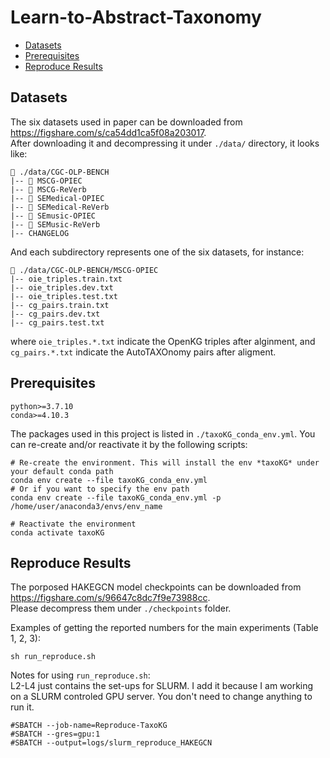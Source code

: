 # Learn-to-Abstract-Taxonomy

- [Datasets](#datasets)
- [Prerequisites](#prerequisites)
- [Reproduce Results](#reproduce-results)

## Datasets
The six datasets used in paper can be downloaded from https://figshare.com/s/ca54dd1ca5f08a203017.  
After downloading it and decompressing it under `./data/` directory, it looks like:
```
📁 ./data/CGC-OLP-BENCH
|-- 📁 MSCG-OPIEC
|-- 📁 MSCG-ReVerb
|-- 📁 SEMedical-OPIEC
|-- 📁 SEMedical-ReVerb
|-- 📁 SEmusic-OPIEC
|-- 📁 SEMusic-ReVerb
|-- CHANGELOG
```

And each subdirectory represents one of the six datasets, for instance:
```
📁 ./data/CGC-OLP-BENCH/MSCG-OPIEC
|-- oie_triples.train.txt
|-- oie_triples.dev.txt
|-- oie_triples.test.txt
|-- cg_pairs.train.txt
|-- cg_pairs.dev.txt
|-- cg_pairs.test.txt
```
where `oie_triples.*.txt` indicate the OpenKG triples after alginment, and `cg_pairs.*.txt` indicate the AutoTAXOnomy pairs after aligment.

## Prerequisites

```
python>=3.7.10
conda>=4.10.3
```

The packages used in this project is listed in `./taxoKG_conda_env.yml`.
You can re-create and/or reactivate it by the following scripts:

```Shell
# Re-create the environment. This will install the env *taxoKG* under your default conda path
conda env create --file taxoKG_conda_env.yml
# Or if you want to specify the env path
conda env create --file taxoKG_conda_env.yml -p /home/user/anaconda3/envs/env_name

# Reactivate the environment
conda activate taxoKG
```

## Reproduce Results

The porposed HAKEGCN model checkpoints can be downloaded from https://figshare.com/s/96647c8dc7f9e73988cc.  
Please decompress them under `./checkpoints` folder.

Examples of getting the reported numbers for the main experiments (Table 1, 2, 3): 
```
sh run_reproduce.sh
```

Notes for using `run_reproduce.sh`:  
L2-L4 just contains the set-ups for SLURM. I add it because I am working on a SLURM controled GPU server.
You don't need to change anything to run it.
```
#SBATCH --job-name=Reproduce-TaxoKG 
#SBATCH --gres=gpu:1 
#SBATCH --output=logs/slurm_reproduce_HAKEGCN 
```
